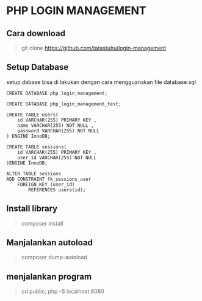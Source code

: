 # PHP LOGIN MANAGEMENT
## Cara download
> git clone  https://github.com/tatastuhu/login-management 
## Setup Database
setup dabase bisa di lakukan dengan cara mengguanakan file database.sql
```
CREATE DATABASE php_login_management;

CREATE DATABASE php_login_management_test;

CREATE TABLE users(
    id VARCHAR(255) PRIMARY KEY ,
    name VARCHAR(255) NOT NULL ,
    password VARCHAR(255) NOT NULL
) ENGINE InnoDB;

CREATE TABLE sessions(
    id VARCHAR(255) PRIMARY KEY ,
    user_id VARCHAR(255) NOT NULL
)ENGINE InnoDB;

ALTER TABLE sessions
ADD CONSTRAINT fk_sessions_user
    FOREIGN KEY (user_id)
        REFERENCES users(id);
```
## Install library
> composer install 
## Manjalankan autoload
> composer dump-autoload 
## menjalankan program
> cd public; php -S localhost:8080 
